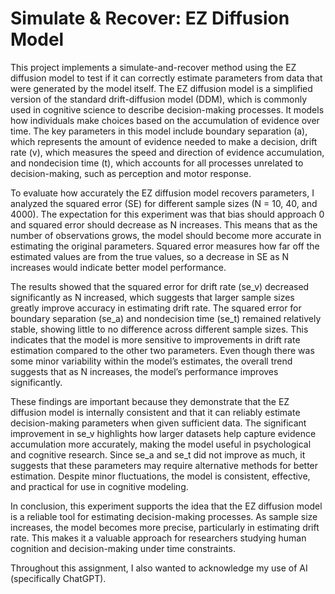 # Simulate & Recover: EZ Diffusion Model

This project implements a simulate-and-recover method using the EZ diffusion model to test if it can correctly estimate parameters from data that were generated by the model itself. The EZ diffusion model is a simplified version of the standard drift-diffusion model (DDM), which is commonly used in cognitive science to describe decision-making processes. It models how individuals make choices based on the accumulation of evidence over time. The key parameters in this model include boundary separation (a), which represents the amount of evidence needed to make a decision, drift rate (v), which measures the speed and direction of evidence accumulation, and nondecision time (t), which accounts for all processes unrelated to decision-making, such as perception and motor response.

To evaluate how accurately the EZ diffusion model recovers parameters, I analyzed the squared error (SE) for different sample sizes (N = 10, 40, and 4000). The expectation for this experiment was that bias should approach 0 and squared error should decrease as N increases. This means that as the number of observations grows, the model should become more accurate in estimating the original parameters. Squared error measures how far off the estimated values are from the true values, so a decrease in SE as N increases would indicate better model performance.

The results showed that the squared error for drift rate (se_v) decreased significantly as N increased, which suggests that larger sample sizes greatly improve accuracy in estimating drift rate. The squared error for boundary separation (se_a) and nondecision time (se_t) remained relatively stable, showing little to no difference across different sample sizes. This indicates that the model is more sensitive to improvements in drift rate estimation compared to the other two parameters. Even though there was some minor variability within the model’s estimates, the overall trend suggests that as N increases, the model’s performance improves significantly.

These findings are important because they demonstrate that the EZ diffusion model is internally consistent and that it can reliably estimate decision-making parameters when given sufficient data. The significant improvement in se_v highlights how larger datasets help capture evidence accumulation more accurately, making the model useful in psychological and cognitive research. Since se_a and se_t did not improve as much, it suggests that these parameters may require alternative methods for better estimation. Despite minor fluctuations, the model is consistent, effective, and practical for use in cognitive modeling.

In conclusion, this experiment supports the idea that the EZ diffusion model is a reliable tool for estimating decision-making processes. As sample size increases, the model becomes more precise, particularly in estimating drift rate. This makes it a valuable approach for researchers studying human cognition and decision-making under time constraints.

Throughout this assignment, I also wanted to acknowledge my use of AI (specifically ChatGPT).
